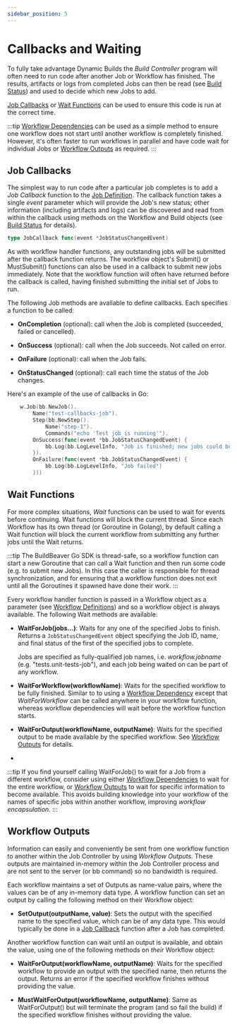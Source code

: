```yaml
---
sidebar_position: 5
---
```


# Callbacks and Waiting

To fully take advantage Dynamic Builds the *Build Controller* program will often need to run code after another
Job or Workflow has finished. The results, artifacts or logs from completed Jobs can then be read
(see [Build Status](build-status)) and used to decide which new Jobs to add.

[Job Callbacks](#job-callbacks) or [Wait Functions](#wait-functions) can be used to ensure this code is run at
the correct time.

:::tip
[Workflow Dependencies](workflows#workflow-dependencies) can be used as a simple method to ensure one workflow does
not start until another workflow is completely finished. However, it's often faster to run workflows
in parallel and have code wait for individual Jobs or [Workflow Outputs](#workflow-outputs) as required.
:::

## Job Callbacks

The simplest way to run code after a particular job completes is to add a *Job Callback* function to the
[Job Definition](jobs#job-definitions). The callback function takes a single *event* parameter
which will provide the Job's new status; other information (including artifacts and logs) can be discovered and
read from within the callback using methods on the Workflow and Build objects
(see [Build Status](build-status) for details).

  ```go
  type JobCallback func(event *JobStatusChangedEvent)
  ```

As with workflow handler functions, any outstanding jobs will be submitted after the callback function returns.
The workflow object's Submit() or MustSubmit() functions can also be used in a callback to submit new jobs
immediately. Note that the workflow function will often have returned before the callback is called, having finished
submitting the initial set of Jobs to run.

The following Job methods are available to define callbacks. Each specifies a function to be called:

- **OnCompletion** (optional): call when the Job is completed (succeeded, failed or cancelled).

- **OnSuccess** (optional): call when the Job succeeds. Not called on error.

- **OnFailure** (optional): call when the Job fails.

- **OnStatusChanged** (optional): call each time the status of the Job changes.

Here's an example of the use of callbacks in Go:

```go
    w.Job(bb.NewJob().
		Name("test-callbacks-job").
        Step(bb.NewStep().
			Name("step-1").
			Commands("echo 'Test job is running'").
        OnSuccess(func(event *bb.JobStatusChangedEvent) {
            bb.Log(bb.LogLevelInfo, "Job is finished; new jobs could be created here")
        }).
        OnFailure(func(event *bb.JobStatusChangedEvent) {
            bb.Log(bb.LogLevelInfo, "Job failed")
        }))
```

## Wait Functions

For more complex situations, *Wait* functions can be used to wait for events before continuing. Wait functions
will block the current thread. Since each Workflow has its own thread (or Goroutine in Golang), by default
calling a Wait function will block the current workflow from submitting any further jobs until the Wait returns.

:::tip
The BuildBeaver Go SDK is thread-safe, so a workflow function can start a new Goroutine that can call a Wait function
and then run some code (e.g. to submit new Jobs). In this case the caller is responsible for thread
synchronization, and for ensuring that a workflow function does not exit until all the Goroutines it spawned
have done their work.
:::

Every workflow handler function is passed in a Workflow object as a parameter
(see [Workflow Definitions](workflows#workflow-definitions)) and so
a workflow object is always available. The following Wait methods are available:

- **WaitForJob(jobs...)**: Waits for any one of the specified Jobs to finish. Returns a ``JobStatusChangedEvent``
  object specifying the Job ID, name, and final status of the first of the specified jobs to complete.

  Jobs are specified as fully-qualified job names, i.e. *workflow.jobname* (e.g. "tests.unit-tests-job"),
  and each job being waited on can be part of any workflow.

- **WaitForWorkflow(workflowName)**: Waits for the specified workflow to be fully finished. Similar to
  to using a [Workflow Dependency](workflows#workflow-dependencies) except that *WaitForWorkflow* can
  be called anywhere in your workflow function, whereas workflow dependencies will wait before the
  workflow function starts.

- **WaitForOutput(workflowName, outputName)**: Waits for the specified output to be made available by the specified
  workflow. See [Workflow Outputs](#workflow-outputs) for details.
- 
:::tip
If you find yourself calling WaitForJob() to wait for a Job from a different workflow, consider using either
[Workflow Dependencies](workflows#workflow-dependencies) to wait for the entire workflow, or
[Workflow Outputs](#workflow-outputs) to wait for specific information to become available. This avoids
building knowledge into your workflow of the names of specific jobs within another workflow, improving
*workflow encapsulation*.
:::

## Workflow Outputs

Information can easily and conveniently be sent from one workflow function to another within the Job Controller
by using *Workflow Outputs*. These outputs are maintained in-memory within the Job Controller process and
are not sent to the server (or bb command) so no bandwidth is required.

Each workflow maintains a set of Outputs as name-value pairs, where the values can be of any in-memory data type.
A workflow function can set an output by calling the following method on their Workflow object:

- **SetOutput(outputName, value)**: Sets the output with the specified name to the specified value, which can be
  of any data type. This would typically be done in a [Job Callback](#job-callbacks) function after a Job has completed.

Another workflow function can wait until an output is available, and obtain the value, using one of the following
methods on *their* Workflow object:

- **WaitForOutput(workflowName, outputName)**: Waits for the specified workflow to provide an output with the
  specified name, then returns the output. Returns an error if the specified workflow finishes without providing
  the value.

- **MustWaitForOutput(workflowName, outputName)**: Same as WaitForOutput() but will terminate the program (and so
  fail the build) if the specified workflow finishes without providing the value.
